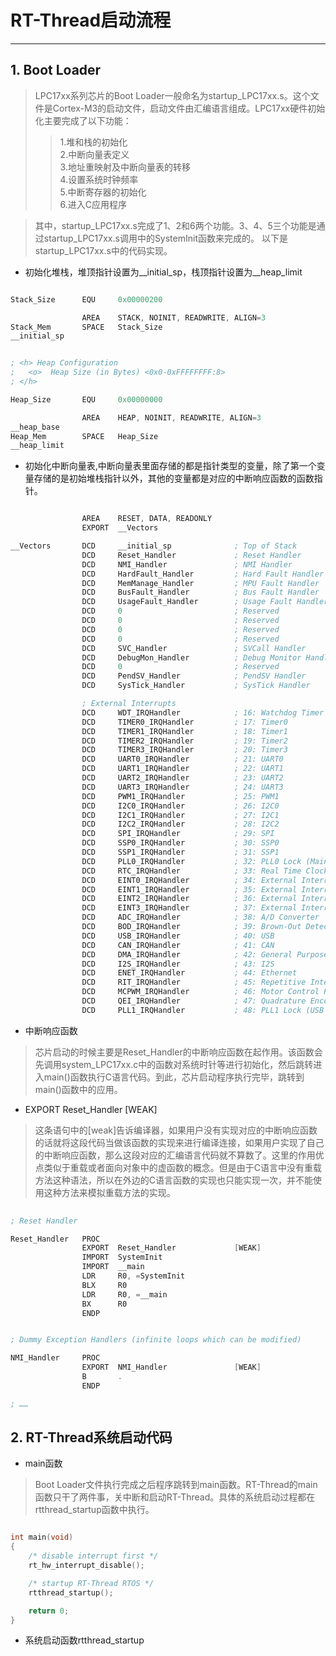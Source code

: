 # RT-Thread启动流程

---

## 1. Boot Loader
> LPC17xx系列芯片的Boot Loader一般命名为startup_LPC17xx.s。这个文件是Cortex-M3的启动文件，启动文件由汇编语言组成。LPC17xx硬件初始化主要完成了以下功能：
>> 1.堆和栈的初始化</br>
>> 2.中断向量表定义</br>
>> 3.地址重映射及中断向量表的转移</br>
>> 4.设置系统时钟频率</br>
>> 5.中断寄存器的初始化</br>
>> 6.进入C应用程序</br>

> 其中，startup_LPC17xx.s完成了1、2和6两个功能。3、4、5三个功能是通过startup_LPC17xx.s调用中的SystemInit函数来完成的。
> 以下是startup_LPC17xx.s中的代码实现。

* 初始化堆栈，堆顶指针设置为\_\_initial\_sp，栈顶指针设置为\_\_heap\_limit

```asm

Stack_Size      EQU     0x00000200

                AREA    STACK, NOINIT, READWRITE, ALIGN=3
Stack_Mem       SPACE   Stack_Size
__initial_sp


; <h> Heap Configuration
;   <o>  Heap Size (in Bytes) <0x0-0xFFFFFFFF:8>
; </h>

Heap_Size       EQU     0x00000000

                AREA    HEAP, NOINIT, READWRITE, ALIGN=3
__heap_base
Heap_Mem        SPACE   Heap_Size
__heap_limit 

```

* 初始化中断向量表,中断向量表里面存储的都是指针类型的变量，除了第一个变量存储的是初始堆栈指针以外，其他的变量都是对应的中断响应函数的函数指针。

```asm

                AREA    RESET, DATA, READONLY
                EXPORT  __Vectors

__Vectors       DCD     __initial_sp              ; Top of Stack
                DCD     Reset_Handler             ; Reset Handler
                DCD     NMI_Handler               ; NMI Handler
                DCD     HardFault_Handler         ; Hard Fault Handler
                DCD     MemManage_Handler         ; MPU Fault Handler
                DCD     BusFault_Handler          ; Bus Fault Handler
                DCD     UsageFault_Handler        ; Usage Fault Handler
                DCD     0                         ; Reserved
                DCD     0                         ; Reserved
                DCD     0                         ; Reserved
                DCD     0                         ; Reserved
                DCD     SVC_Handler               ; SVCall Handler
                DCD     DebugMon_Handler          ; Debug Monitor Handler
                DCD     0                         ; Reserved
                DCD     PendSV_Handler            ; PendSV Handler
                DCD     SysTick_Handler           ; SysTick Handler

                ; External Interrupts
                DCD     WDT_IRQHandler            ; 16: Watchdog Timer
                DCD     TIMER0_IRQHandler         ; 17: Timer0
                DCD     TIMER1_IRQHandler         ; 18: Timer1
                DCD     TIMER2_IRQHandler         ; 19: Timer2
                DCD     TIMER3_IRQHandler         ; 20: Timer3
                DCD     UART0_IRQHandler          ; 21: UART0
                DCD     UART1_IRQHandler          ; 22: UART1
                DCD     UART2_IRQHandler          ; 23: UART2
                DCD     UART3_IRQHandler          ; 24: UART3
                DCD     PWM1_IRQHandler           ; 25: PWM1
                DCD     I2C0_IRQHandler           ; 26: I2C0
                DCD     I2C1_IRQHandler           ; 27: I2C1
                DCD     I2C2_IRQHandler           ; 28: I2C2
                DCD     SPI_IRQHandler            ; 29: SPI
                DCD     SSP0_IRQHandler           ; 30: SSP0
                DCD     SSP1_IRQHandler           ; 31: SSP1
                DCD     PLL0_IRQHandler           ; 32: PLL0 Lock (Main PLL)
                DCD     RTC_IRQHandler            ; 33: Real Time Clock
                DCD     EINT0_IRQHandler          ; 34: External Interrupt 0
                DCD     EINT1_IRQHandler          ; 35: External Interrupt 1
                DCD     EINT2_IRQHandler          ; 36: External Interrupt 2
                DCD     EINT3_IRQHandler          ; 37: External Interrupt 3
                DCD     ADC_IRQHandler            ; 38: A/D Converter
                DCD     BOD_IRQHandler            ; 39: Brown-Out Detect
                DCD     USB_IRQHandler            ; 40: USB
                DCD     CAN_IRQHandler            ; 41: CAN
                DCD     DMA_IRQHandler            ; 42: General Purpose DMA
                DCD     I2S_IRQHandler            ; 43: I2S
                DCD     ENET_IRQHandler           ; 44: Ethernet
                DCD     RIT_IRQHandler            ; 45: Repetitive Interrupt Timer
                DCD     MCPWM_IRQHandler          ; 46: Motor Control PWM
                DCD     QEI_IRQHandler            ; 47: Quadrature Encoder Interface
                DCD     PLL1_IRQHandler           ; 48: PLL1 Lock (USB PLL)

```

* 中断响应函数
> 芯片启动的时候主要是Reset\_Handler的中断响应函数在起作用。该函数会先调用system_LPC17xx.c中的函数对系统时针等进行初始化，然后跳转进入main()函数执行C语言代码。到此，芯片启动程序执行完毕，跳转到main()函数中的应用。</br>

* EXPORT  Reset\_Handler             [WEAK]
> 这条语句中的[weak]告诉编译器，如果用户没有实现对应的中断响应函数的话就将这段代码当做该函数的实现来进行编译连接，如果用户实现了自己的中断响应函数，那么这段对应的汇编语言代码就不算数了。这里的作用优点类似于重载或者面向对象中的虚函数的概念。但是由于C语言中没有重载方法这种语法，所以在外边的C语言函数的实现也只能实现一次，并不能使用这种方法来模拟重载方法的实现。

```asm
 
; Reset Handler

Reset_Handler   PROC
                EXPORT  Reset_Handler             [WEAK]
                IMPORT  SystemInit
                IMPORT  __main
                LDR     R0, =SystemInit
                BLX     R0
                LDR     R0, =__main
                BX      R0
                ENDP


; Dummy Exception Handlers (infinite loops which can be modified)                

NMI_Handler     PROC
                EXPORT  NMI_Handler               [WEAK]
                B       .
                ENDP

; ……

```

## 2. RT-Thread系统启动代码

* main函数
> Boot Loader文件执行完成之后程序跳转到main函数。RT-Thread的main函数只干了两件事，关中断和启动RT-Thread。具体的系统启动过程都在rtthread\_startup函数中执行。

```c

int main(void)
{
	/* disable interrupt first */
	rt_hw_interrupt_disable();

	/* startup RT-Thread RTOS */
	rtthread_startup();

	return 0;
}

```

* 系统启动函数rtthread\_startup